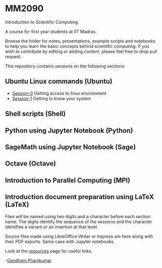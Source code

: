 # MM2090
Introduction to Scientific Computing

A course for first year students at IIT Madras.

Browse the folder for notes, presentations, example scripts and notebooks to help you learn the basic concepts behind scientific computing. If you wish to contribute by editing or adding content, please feel free to drop pull request.

This repository contains sessions on the following sections:
## Ubuntu Linux commands (Ubuntu) 
 * [Session-0](lessons/Session0.md) Getting access to linux environment
 * [Session-1](lessons/Session1.md) Getting to know your system

## Shell scripts (Shell)

## Python using Jupyter Notebook (Python)

## SageMath using Jupyter Notebook (Sage)

## Octave (Octave)

## Introduction to Parallel Computing (MPI)

## Introduction document preparation using LaTeX (LaTeX)

Files will be named using two digits and a character before each section name. The digits identify the sequence of the sessions and the character identifies a variant or an insertion at that level.

Source files made using LibreOffice Writer or Impress are here along with their PDF exports. Same case with Jupyter notebooks.

Look at the [resources](resources.md) page for useful links.

-[Gandham Phanikumar](https://mme.iitm.ac.in/gphani/)
